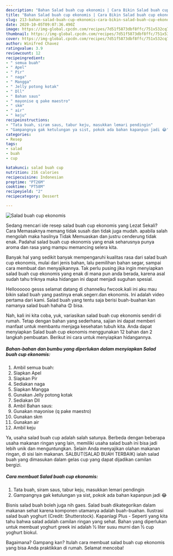 ```yaml
---
description: "Bahan Salad buah cup ekonomis | Cara Bikin Salad buah cup ekonomis Yang Lezat Sekali"
title: "Bahan Salad buah cup ekonomis | Cara Bikin Salad buah cup ekonomis Yang Lezat Sekali"
slug: 213-bahan-salad-buah-cup-ekonomis-cara-bikin-salad-buah-cup-ekonomis-yang-lezat-sekali
date: 2020-10-05T09:07:36.490Z
image: https://img-global.cpcdn.com/recipes/7d51f5873dbf8ffc/751x532cq70/salad-buah-cup-ekonomis-foto-resep-utama.jpg
thumbnail: https://img-global.cpcdn.com/recipes/7d51f5873dbf8ffc/751x532cq70/salad-buah-cup-ekonomis-foto-resep-utama.jpg
cover: https://img-global.cpcdn.com/recipes/7d51f5873dbf8ffc/751x532cq70/salad-buah-cup-ekonomis-foto-resep-utama.jpg
author: Winifred Chavez
ratingvalue: 3.9
reviewcount: 12
recipeingredient:
- " semua buah"
- " Apel"
- " Pir"
- " naga"
- " Mangga"
- " Jelly potong kotak"
- " Dll"
- " Bahan saus"
- " mayonise q pake maestro"
- " skm"
- " air"
- " keju"
recipeinstructions:
- "Tata buah, siram saus, tabur keju, masukkan lemari pendingin"
- "Gampangnya gak ketulungan ya sist, pokok ada bahan kapanpun jadi 😂"
categories:
- Resep
tags:
- salad
- buah
- cup

katakunci: salad buah cup 
nutrition: 216 calories
recipecuisine: Indonesian
preptime: "PT26M"
cooktime: "PT58M"
recipeyield: "2"
recipecategory: Dessert

---
```



![Salad buah cup ekonomis](https://img-global.cpcdn.com/recipes/7d51f5873dbf8ffc/751x532cq70/salad-buah-cup-ekonomis-foto-resep-utama.jpg)

Sedang mencari ide resep salad buah cup ekonomis yang Lezat Sekali? Cara Memasaknya memang tidak susah dan tidak juga mudah. apabila salah mengolah maka hasilnya Tidak Memuaskan dan justru cenderung tidak enak. Padahal salad buah cup ekonomis yang enak seharusnya punya aroma dan rasa yang mampu memancing selera kita.

Banyak hal yang sedikit banyak mempengaruhi kualitas rasa dari salad buah cup ekonomis, mulai dari jenis bahan, lalu pemilihan bahan segar, sampai cara membuat dan menyajikannya. Tak perlu pusing jika ingin menyiapkan salad buah cup ekonomis yang enak di mana pun anda berada, karena asal sudah tahu triknya maka hidangan ini dapat menjadi suguhan spesial.

Helloooooo gesss selamat datang di channelku fwcook.kali ini aku mau bikin salad buah yang pastinya enak.segerr.dan ekonomis. Ini adalah video pertama dari kami. Salad buah yang tentu saja berisi buah-buahan kan namanya salad buah hahaha 😊 bisa.


Nah, kali ini kita coba, yuk, variasikan salad buah cup ekonomis sendiri di rumah. Tetap dengan bahan yang sederhana, sajian ini dapat memberi manfaat untuk membantu menjaga kesehatan tubuh kita. Anda dapat menyiapkan Salad buah cup ekonomis menggunakan 12 bahan dan 2 langkah pembuatan. Berikut ini cara untuk menyiapkan hidangannya.

<!--inarticleads1-->

##### Bahan-bahan dan bumbu yang diperlukan dalam menyiapkan Salad buah cup ekonomis:

1. Ambil  semua buah:
1. Siapkan  Apel
1. Siapkan  Pir
1. Sediakan  naga
1. Siapkan  Mangga
1. Gunakan  Jelly potong kotak
1. Sediakan  Dll
1. Ambil  Bahan saus:
1. Gunakan  mayonise (q pake maestro)
1. Gunakan  skm
1. Gunakan  air
1. Ambil  keju


Ya, usaha salad buah cup adalah salah satunya. Berbeda dengan beberapa usaha makanan ringan yang lain, memiliki usaha salad buah ini bisa jadi lebih unik dan menguntungkan. Selain Anda menyajikan olahan makanan ringan, di sisi lain makanan. SALBUT(SALAD BUAH TERBAIK) ialah salad buah yang dimasukan dalam gelas cup yang dapat dijadikan camilan bergizi. 

<!--inarticleads2-->

##### Cara membuat Salad buah cup ekonomis:

1. Tata buah, siram saus, tabur keju, masukkan lemari pendingin
1. Gampangnya gak ketulungan ya sist, pokok ada bahan kapanpun jadi 😂


Bisnis salad buah boleh juga nih gaes. Salad buah dikategorikan dalam makanan sehat karena komponen utamanya adalah buah-buahan. Ilustrasi salad buah yoghurt (Credit: Shutterstock). Kapanlagi Plus - Seperti yang kita tahu bahwa salad adalah camilan ringan yang sehat. Bahan yang diperlukan untuk membuat yoghurt greek ini adalah ½ liter susu murni dan ½ cup yoghurt biokul. 

Bagaimana? Gampang kan? Itulah cara membuat salad buah cup ekonomis yang bisa Anda praktikkan di rumah. Selamat mencoba!
